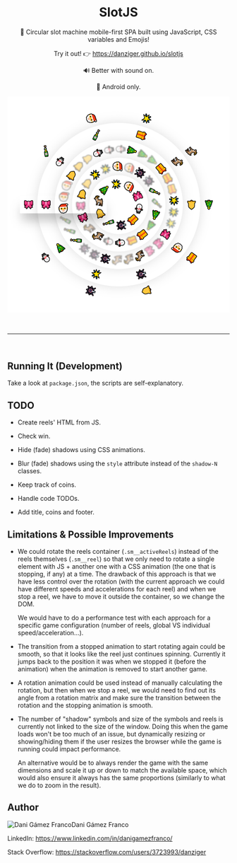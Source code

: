 <center>

SlotJS
======

🎰 Circular slot machine mobile-first SPA built using JavaScript, CSS variables and Emojis!

Try it out! 👉 https://danziger.github.io/slotjs

🔊 Better with sound on.

📱 Android only.

<a href="https://danziger.github.io/slotjs" target="_blank">
    <img src="./screenshots/slotjs.png" width="512" />
</a>

</center>

<br /><hr /><br />

Running It (Development)
------------------------

Take a look at `package.json`, the scripts are self-explanatory.


TODO
----

- Create reels' HTML from JS.

- Check win.

- Hide (fade) shadows using CSS animations.

- Blur (fade) shadows using the `style` attribute instead of the `shadow-N` classes.

- Keep track of coins.

- Handle code TODOs.

- Add title, coins and footer.


Limitations & Possible Improvements
-----------------------------------

- We could rotate the reels container (`.sm__activeReels`) instead of the reels themselves (`.sm__reel`) so that we only need to rotate a single element with JS + another one with a CSS animation (the one that is stopping, if any) at a time. The drawback of this approach is that we have less control over the rotation (with the current approach we could have different speeds and accelerations for each reel) and when we stop a reel, we have to move it outside the container, so we change the DOM.

  We would have to do a performance test with each approach for a specific game configuration (number of reels, global VS individual speed/acceleration...).

- The transition from a stopped animation to start rotating again could be smooth, so that it looks like the reel just continues spinning. Currently it jumps back to the position it was when we stopped it (before the animation) when the animation is removed to start another game.

- A rotation animation could be used instead of manually calculating the rotation, but then when we stop a reel, we would need to find out its angle from a rotation matrix and make sure the transition between the rotation and the stopping animation is smooth.

- The number of "shadow" symbols and size of the symbols and reels is currently not linked to the size of the window. Doing this when the game loads won't be too much of an issue, but dynamically resizing or showing/hiding them if the user resizes the browser while the game is running could impact performance.

  An alternative would be to always render the game with the same dimensions and scale it up or down to match the available space, which would also ensure it always has the same proportions (similarly to what we do to zoom in the result).


Author
------

<img
    src="https://s.gravatar.com/avatar/ff1de7f1a325c8005379a310949f7f23?s=128"
    alt="Dani Gámez Franco"
    align="left"
/>

Dani Gámez Franco

LinkedIn: https://www.linkedin.com/in/danigamezfranco/

Stack Overflow: https://stackoverflow.com/users/3723993/danziger

